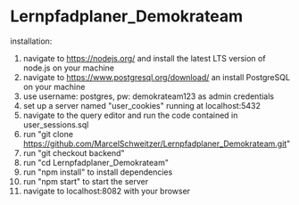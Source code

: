 # Lernpfadplaner_Demokrateam

installation:

1) navigate to https://nodejs.org/ and install the latest LTS version of node.js on your machine
2) navigate to https://www.postgresql.org/download/ an install PostgreSQL on your machine
3) use username: postgres, pw: demokrateam123 as admin credentials
4) set up a server named "user_cookies" running at localhost:5432
5) navigate to the query editor and run the code contained in user_sessions.sql
6) run "git clone https://github.com/MarcelSchweitzer/Lernpfadplaner_Demokrateam.git"
7) run "git checkout backend"
8) run "cd Lernpfadplaner_Demokrateam"
9) run "npm install" to install dependencies
10) run "npm start" to start the server
11) navigate to localhost:8082 with your browser